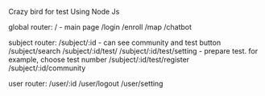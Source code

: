 Crazy bird for test
Using Node Js

global router:
/ - main page
/login
/enroll
/map
/chatbot

subject router:
/subject/:id - can see community and test button
/subject/search
/subject/:id/test/
/subject/:id/test/setting - prepare test. for example, choose test number
/subject/:id/test/register
/subject/:id/community

user router:
/user/:id
/user/logout
/user/setting

